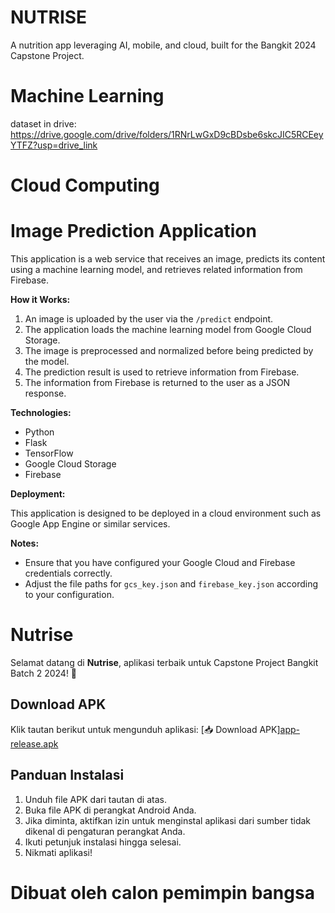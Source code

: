 # NUTRISE
 A nutrition app leveraging AI, mobile, and cloud, built for the Bangkit 2024 Capstone Project.

# Machine Learning

dataset in drive:
https://drive.google.com/drive/folders/1RNrLwGxD9cBDsbe6skcJIC5RCEeyYTFZ?usp=drive_link


# Cloud Computing

# Image Prediction Application

This application is a web service that receives an image, predicts its content using a machine learning model, and retrieves related information from Firebase.

**How it Works:**

1. An image is uploaded by the user via the `/predict` endpoint.
2. The application loads the machine learning model from Google Cloud Storage.
3. The image is preprocessed and normalized before being predicted by the model.
4. The prediction result is used to retrieve information from Firebase.
5. The information from Firebase is returned to the user as a JSON response.

**Technologies:**

* Python
* Flask
* TensorFlow
* Google Cloud Storage
* Firebase

**Deployment:**

This application is designed to be deployed in a cloud environment such as Google App Engine or similar services.

**Notes:**

* Ensure that you have configured your Google Cloud and Firebase credentials correctly.
* Adjust the file paths for `gcs_key.json` and `firebase_key.json` according to your configuration.


# Nutrise

Selamat datang di **Nutrise**, aplikasi terbaik untuk Capstone Project Bangkit Batch 2 2024! 🎉

## Download APK
Klik tautan berikut untuk mengunduh aplikasi:
[📥 Download APK][app-release.apk](https://github.com/fykids/Nutrise/blob/new/app-release.apk)

## Panduan Instalasi
1. Unduh file APK dari tautan di atas.
2. Buka file APK di perangkat Android Anda.
3. Jika diminta, aktifkan izin untuk menginstal aplikasi dari sumber tidak dikenal di pengaturan perangkat Anda.
4. Ikuti petunjuk instalasi hingga selesai.
5. Nikmati aplikasi!

# Dibuat oleh calon pemimpin bangsa
